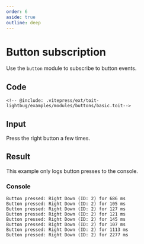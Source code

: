 ```yaml
---
order: 6
aside: true
outline: deep
---
```


# Button subscription

Use the `button` module to subscribe to button events.

## Code

<ToitGithubCode path="examples/modules/buttons/basic.toit">

```toit
<!-- @include: .vitepress/ext/toit-lightbug/examples/modules/buttons/basic.toit-->
```

</ToitGithubCode>

## Input

Press the right button a few times.

## Result

This example only logs button presses to the console.

### Console

```
Button pressed: Right Down (ID: 2) for 686 ms
Button pressed: Right Down (ID: 2) for 105 ms
Button pressed: Right Down (ID: 2) for 127 ms
Button pressed: Right Down (ID: 2) for 121 ms
Button pressed: Right Down (ID: 2) for 145 ms
Button pressed: Right Down (ID: 2) for 107 ms
Button pressed: Right Down (ID: 2) for 1113 ms
Button pressed: Right Down (ID: 2) for 2277 ms
```
